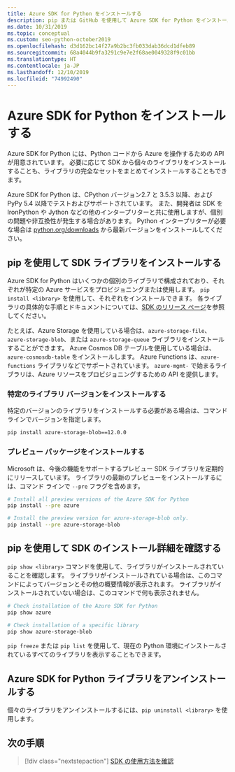 ```yaml
---
title: Azure SDK for Python をインストールする
description: pip または GitHub を使用して Azure SDK for Python をインストールする方法。 Azure SDK は、個々のライブラリとしてインストールすることも、完全なパッケージとしてインストールすることもできます。
ms.date: 10/31/2019
ms.topic: conceptual
ms.custom: seo-python-october2019
ms.openlocfilehash: d3d162bc14f27a9b2bc3fb033dab36dcd1dfeb89
ms.sourcegitcommit: 68a4044b9fa3291c9e7e2f68ae0049328f9c01bb
ms.translationtype: HT
ms.contentlocale: ja-JP
ms.lasthandoff: 12/10/2019
ms.locfileid: "74992490"
---
```

# <a name="install-the-azure-sdk-for-python"></a>Azure SDK for Python をインストールする

Azure SDK for Python には、Python コードから Azure を操作するための API が用意されています。 必要に応じて SDK から個々のライブラリをインストールすることも、ライブラリの完全なセットをまとめてインストールすることもできます。

Azure SDK for Python は、CPython バージョン2.7 と 3.5.3 以降、および PyPy 5.4 以降でテストおよびサポートされています。 また、開発者は SDK を IronPython や Jython などの他のインタープリターと共に使用しますが、個別の問題や非互換性が発生する場合があります。 Python インタープリターが必要な場合は [python.org/downloads](https://www.python.org/downloads) から最新バージョンをインストールしてください。

## <a name="install-sdk-libraries-using-pip"></a>pip を使用して SDK ライブラリをインストールする

Azure SDK for Python はいくつかの個別のライブラリで構成されており、それぞれが特定の Azure サービスをプロビジョニングまたは使用します。 `pip install <library>` を使用して、それぞれをインストールできます。 各ライブラリの具体的な手順とドキュメントについては、[SDK のリリース ページ](https://azure.github.io/azure-sdk/releases/latest/python.html)を参照してください。

たとえば、Azure Storage を使用している場合は、`azure-storage-file`、`azure-storage-blob`、または `azure-storage-queue` ライブラリをインストールすることができます。 Azure Cosmos DB テーブルを使用している場合は、`azure-cosmosdb-table` をインストールします。 Azure Functions は、`azure-functions` ライブラリなどでサポートされています。 `azure-mgmt-` で始まるライブラリは、Azure リソースをプロビジョニングするための API を提供します。

### <a name="install-specific-library-versions"></a>特定のライブラリ バージョンをインストールする

特定のバージョンのライブラリをインストールする必要がある場合は、コマンド ラインでバージョンを指定します。

```bash
pip install azure-storage-blob==12.0.0
```

### <a name="install-preview-packages"></a>プレビュー パッケージをインストールする

Microsoft は、今後の機能をサポートするプレビュー SDK ライブラリを定期的にリリースしています。 ライブラリの最新のプレビューをインストールするには、コマンド ラインで `--pre` フラグを含めます。 

```bash
# Install all preview versions of the Azure SDK for Python
pip install --pre azure

# Install the preview version for azure-storage-blob only.
pip install --pre azure-storage-blob
```

## <a name="verify-sdk-installation-details-with-pip"></a>pip を使用して SDK のインストール詳細を確認する

`pip show <library>` コマンドを使用して、ライブラリがインストールされていることを確認します。 ライブラリがインストールされている場合は、このコマンドによってバージョンとその他の概要情報が表示されます。 ライブラリがインストールされていない場合は、このコマンドで何も表示されません。

```bash
# Check installation of the Azure SDK for Python
pip show azure

# Check installation of a specific library
pip show azure-storage-blob
```

`pip freeze` または `pip list` を使用して、現在の Python 環境にインストールされているすべてのライブラリを表示することもできます。

## <a name="uninstall-azure-sdk-for-python-libraries"></a>Azure SDK for Python ライブラリをアンインストールする

個々のライブラリをアンインストールするには、`pip uninstall <library>` を使用します。

## <a name="next-steps"></a>次の手順

> [!div class="nextstepaction"]
> [SDK の使用方法を確認](python-sdk-azure-get-started.yml)
